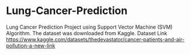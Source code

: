 # Lung-Cancer-Prediction
Lung Cancer Prediction Project using Support Vector Machine (SVM) Algorithm. 
The dataset was downloaded from Kaggle. Dataset Link
https://www.kaggle.com/datasets/thedevastator/cancer-patients-and-air-pollution-a-new-link

